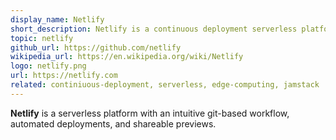 ```yaml
---
display_name: Netlify
short_description: Netlify is a continuous deployment serverless platform.
topic: netlify
github_url: https://github.com/netlify
wikipedia_url: https://en.wikipedia.org/wiki/Netlify
logo: netlify.png
url: https://netlify.com
related: continiuous-deployment, serverless, edge-computing, jamstack
---
```

**Netlify** is a serverless platform with an intuitive git-based workflow, automated deployments, and shareable previews.
